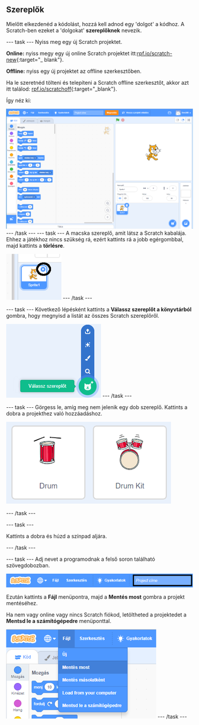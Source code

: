 ## Szereplők

Mielőtt elkezdenéd a kódolást, hozzá kell adnod egy 'dolgot' a kódhoz. A Scratch-ben ezeket a 'dolgokat' **szereplőknek** nevezik.

\--- task \--- Nyiss meg egy új Scratch projektet.

**Online:** nyiss megy egy új online Scratch projektet itt:[rpf.io/scratch-new](http://rpf.io/scratch-new){:target="_ blank"}.

**Offline:** nyiss egy új projektet az offline szerkesztőben.

Ha le szeretnéd tölteni és telepíteni a Scratch offline szerkesztőt, akkor azt itt találod: [rpf.io/scratchoff](http://rpf.io/scratchoff){:target="_blank"}.

Így néz ki:

![képernyőkép](images/band-scratch.png) \--- /task \--- \--- task \--- A macska szereplő, amit látsz a Scratch kabalája. Ehhez a játékhoz nincs szükség rá, ezért kattints rá a jobb egérgombbal, majd kattints a **törlésre**.

![képernyőkép](images/band-delete-annotated.png) \--- /task \---

\--- task \--- Következő lépésként kattints a **Válassz szereplőt a könyvtárból** gombra, hogy megnyisd a listát az összes Scratch szereplőről.

![képernyőkép](images/band-sprite-library.png) \--- /task \---

\--- task \--- Görgess le, amíg meg nem jelenik egy dob szereplő. Kattints a dobra a projekthez való hozzáadáshoz.

![képernyőkép](images/band-sprite-drum.png)

\--- /task \---

\--- task \---

Kattints a dobra és húzd a színpad aljára.

\--- /task \---

\--- task \--- Adj nevet a programodnak a felső soron található szövegdobozban.

![név](images/band-name-annotated.png)

Ezután kattints a **Fájl** menüpontra, majd a **Mentés most** gombra a projekt mentéséhez.

Ha nem vagy online vagy nincs Scratch fiókod, letöltheted a projektedet a **Mentsd le a számítógépedre** menüponttal.

![képernyőkép](images/band-save.png) \--- /task \---